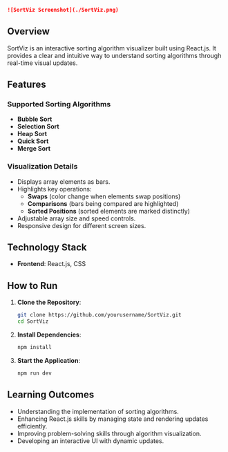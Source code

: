 
```markdown
![SortViz Screenshot](./SortViz.png)
```

## **Overview**

SortViz is an interactive sorting algorithm visualizer built using React.js. It provides a clear and intuitive way to understand sorting algorithms through real-time visual updates.

## **Features**
### **Supported Sorting Algorithms**
- **Bubble Sort**
- **Selection Sort**
- **Heap Sort**
- **Quick Sort**
- **Merge Sort**

### **Visualization Details**
- Displays array elements as bars.
- Highlights key operations:
  - **Swaps** (color change when elements swap positions)
  - **Comparisons** (bars being compared are highlighted)
  - **Sorted Positions** (sorted elements are marked distinctly)
- Adjustable array size and speed controls.
- Responsive design for different screen sizes.

## **Technology Stack**
- **Frontend**: React.js, CSS

## **How to Run**

1. **Clone the Repository**:
   ```bash
   git clone https://github.com/yourusername/SortViz.git
   cd SortViz
   ```

2. **Install Dependencies**:
   ```bash
   npm install
   ```

3. **Start the Application**:
   ```bash
   npm run dev
   ```

## **Learning Outcomes**
- Understanding the implementation of sorting algorithms.
- Enhancing React.js skills by managing state and rendering updates efficiently.
- Improving problem-solving skills through algorithm visualization.
- Developing an interactive UI with dynamic updates.
